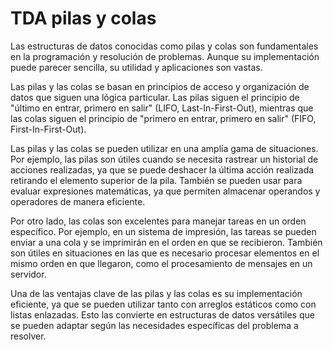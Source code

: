 # TDA pilas y colas
Las estructuras de datos conocidas como pilas y colas son fundamentales en la programación y resolución de problemas. Aunque su implementación puede parecer sencilla, su utilidad y aplicaciones son vastas.

Las pilas y las colas se basan en principios de acceso y organización de datos que siguen una lógica particular. Las pilas siguen el principio de "último en entrar, primero en salir" (LIFO, Last-In-First-Out), mientras que las colas siguen el principio de "primero en entrar, primero en salir" (FIFO, First-In-First-Out).

Las pilas y las colas se pueden utilizar en una amplia gama de situaciones. Por ejemplo, las pilas son útiles cuando se necesita rastrear un historial de acciones realizadas, ya que se puede deshacer la última acción realizada retirando el elemento superior de la pila. También se pueden usar para evaluar expresiones matemáticas, ya que permiten almacenar operandos y operadores de manera eficiente.

Por otro lado, las colas son excelentes para manejar tareas en un orden específico. Por ejemplo, en un sistema de impresión, las tareas se pueden enviar a una cola y se imprimirán en el orden en que se recibieron. También son útiles en situaciones en las que es necesario procesar elementos en el mismo orden en que llegaron, como el procesamiento de mensajes en un servidor.

Una de las ventajas clave de las pilas y las colas es su implementación eficiente, ya que se pueden utilizar tanto con arreglos estáticos como con listas enlazadas. Esto las convierte en estructuras de datos versátiles que se pueden adaptar según las necesidades específicas del problema a resolver.
